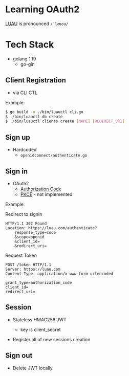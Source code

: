# Learning OAuth2

[LUAU](https://en.wikipedia.org/wiki/L%C5%AB%CA%BBau) is pronounced `/ˈlo͞oou/`

# Tech Stack

- golang 1.19
  - go-gin

## Client Registration

- via CLI CTL

Example:

```bash
$ go build -o ./bin/luauctl cli.go
$ ./bin/luauctl db create
$ ./bin/luauctl clients create [NAME] [REDIRECT_URI]
```

## Sign up

- Hardcoded
  - `openidconnect/authenticate.go`

## Sign in

- OAuth2
  - [Authorization Code](https://openid.net/specs/openid-connect-core-1_0.html#CodeFlowAuth)
  - [PKCE](https://oauth.net/2/pkce/) - not implemented

Example:

Redirect to signin

```
HTTP/1.1 302 Found
Location: https://luau.com/authenticate?
    response_type=code
    &scope=openid
    &client_id=
    &redirect_uri=
```

Request Token

```
POST /token HTTP/1.1
Server: https://luau.com
Content-Type: application/x-www-form-urlencoded

grant_type=authorization_code
client_id=
redirect_uri=
```

## Session

- Stateless HMAC256 JWT
  - key is client_secret

- Register all of new sessions creation

## Sign out

- Delete JWT locally
